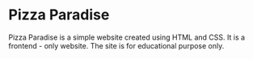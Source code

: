 # Pizza Paradise
Pizza Paradise is a simple website created using HTML and CSS. It is a frontend - only website. 
The site is for educational purpose only.
